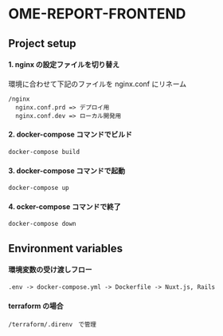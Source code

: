 # OME-REPORT-FRONTEND

## Project setup

#### 1. nginx の設定ファイルを切り替え

環境に合わせて下記のファイルを nginx.conf にリネーム

```
/nginx
  nginx.conf.prd => デプロイ用
  nginx.conf.dev => ローカル開発用
```

#### 2. docker-compose コマンドでビルド

```
docker-compose build
```

#### 3. docker-compose コマンドで起動

```
docker-compose up
```

#### 4. ocker-compose コマンドで終了

```
docker-compose down
```

## Environment variables

#### 環境変数の受け渡しフロー

```
.env -> docker-compose.yml -> Dockerfile -> Nuxt.js, Rails
```

#### terraform の場合

```
/terraform/.direnv　で管理
```
